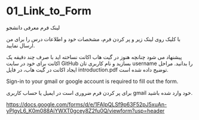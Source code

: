 # 01_Link_to_Form
لینک فرم معرفی دانشجو

با کلیک روی لینک زیر و پر کردن فرم، مشخصات خود و اطلاعات درس را برای من ارسال نمایید.

پیشنهاد می شود چنانچه هنوز در گیت هاب اکانت نساخته اید با صرف چند دقیقه یک اکانت برای خود در سایت GitHub بسازید و نام کاربری تان username را بدانید. مراحل ایجاد اکانت در گیت هاب، در فایل introduction.pdf توضیح داده شده است.

Sign-in to your gmail or google account is required to fill out the form.

برای پر کردن فرم ضروری است در ایمیل یا حساب کاربری gmail خود وارد شده باشید.


https://docs.google.com/forms/d/e/1FAIpQLSf9p63F52pJ5xuAn-yPlgyL6_K0m088AiYWXT0gcey8Z2fu0Q/viewform?usp=header

